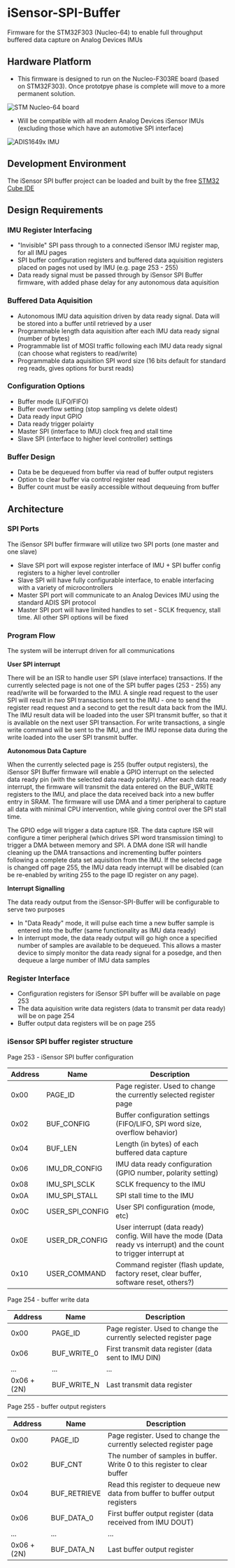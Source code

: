 # iSensor-SPI-Buffer
Firmware for the STM32F303 (Nucleo-64) to enable full throughput buffered data capture on Analog Devices IMUs

## Hardware Platform

* This firmware is designed to run on the Nucleo-F303RE board (based on STM32F303). Once prototpye phase is complete will move to a more permanent solution.

![STM Nucleo-64 board](https://raw.githubusercontent.com/ajn96/iSensor-SPI-Buffer/master/img/stm_nucleo.JPG)

* Will be compatible with all modern Analog Devices iSensor IMUs (excluding those which have an automotive SPI interface)

![ADIS1649x IMU](https://raw.githubusercontent.com/ajn96/iSensor-SPI-Buffer/master/img/adis_imu.JPG)

## Development Environment

The iSensor SPI buffer project can be loaded and built by the free [STM32 Cube IDE](https://my.st.com/content/my_st_com/en/products/development-tools/software-development-tools/stm32-software-development-tools/stm32-ides/stm32cubeide)

## Design Requirements

### IMU Register Interfacing

* "Invisible" SPI pass through to a connected iSensor IMU register map, for all IMU pages
* SPI buffer configuration registers and buffered data aquisition registers placed on pages not used by IMU (e.g. page 253 - 255)
* Data ready signal must be passed through by iSensor SPI Buffer firmware, with added phase delay for any autonomous data aquisition

### Buffered Data Aquisition

* Autonomous IMU data aquisition driven by data ready signal. Data will be stored into a buffer until retrieved by a user
* Programmable length data aquisition after each IMU data ready signal (number of bytes)
* Programmable list of MOSI traffic following each IMU data ready signal (can choose what registers to read/write)
* Programmable data aquisition SPI word size (16 bits default for standard reg reads, gives options for burst reads)

### Configuration Options

* Buffer mode (LIFO/FIFO)
* Buffer overflow setting (stop sampling vs delete oldest)
* Data ready input GPIO
* Data ready trigger polairty
* Master SPI (interface to IMU) clock freq and stall time
* Slave SPI (interface to higher level controller) settings

### Buffer Design

* Data be be dequeued from buffer via read of buffer output registers
* Option to clear buffer via control register read
* Buffer count must be easily accessible without dequeuing from buffer

## Architecture

### SPI Ports

The iSensor SPI buffer firmware will utilize two SPI ports (one master and one slave)
* Slave SPI port will expose register interface of IMU + SPI buffer config registers to a higher level controller
* Slave SPI will have fully configurable interface, to enable interfacing with a variety of microcontrollers
* Master SPI port will communicate to an Analog Devices IMU using the standard ADIS SPI protocol
* Master SPI port will have limited handles to set - SCLK frequency, stall time. All other SPI options will be fixed

### Program Flow

The system will be interrupt driven for all communications

**User SPI interrupt**

There will be an ISR to handle user SPI (slave interface) transactions. If the currently selected page is not one of the SPI buffer pages (253 - 255) any read/write will be forwarded to the IMU. A single read request to the user SPI will result in *two* SPI transactions sent to the IMU - one to send the register read request and a second to get the result data back from the IMU. The IMU result data will be loaded into the user SPI transmit buffer, so that it is available on the next user SPI transaction.  For write transactions, a single write command will be sent to the IMU, and the IMU reponse data during the write loaded into the user SPI transmit buffer.

**Autonomous Data Capture**

When the currently selected page is 255 (buffer output registers), the iSensor SPI Buffer firmware will enable a GPIO interrupt on the selected data ready pin (with the selected data ready polarity). After each data ready interrupt, the firmware will transmit the data entered on the BUF_WRITE registers to the IMU, and place the data received back into a new buffer entry in SRAM. The firmware will use DMA and a timer peripheral to capture all data with minimal CPU intervention, while giving control over the SPI stall time. 

The GPIO edge will trigger a data capture ISR. The data capture ISR will configure a timer peripheral (which drives SPI word transmission timing) to trigger a DMA between memory and SPI. A DMA done ISR will handle cleaning up the DMA transactions and incrementing buffer pointers following a complete data set aquisition from the IMU. If the selected page is changed off page 255, the IMU data ready interrupt will be disabled (can be re-enabled by writing 255 to the page ID register on any page).

**Interrupt Signalling**

The data ready output from the iSensor-SPI-Buffer will be configurable to serve two purposes
* In "Data Ready" mode, it will pulse each time a new buffer sample is entered into the buffer (same functionality as IMU data ready)
* In interrupt mode, the data ready output will go high once a specified number of samples are available to be dequeued. This allows a master device to simply monitor the data ready signal for a posedge, and then dequeue a large number of IMU data samples

### Register Interface

* Configuration registers for iSensor SPI buffer will be available on page 253
* The data aquisition write data registers (data to transmit per data ready) will be on page 254
* Buffer output data registers will be on page 255

### iSensor SPI buffer register structure

Page 253 - iSensor SPI buffer configuration

| Address | Name | Description |
| --- | --- | --- |
| 0x00 | PAGE_ID | Page register. Used to change the currently selected register page |
| 0x02 | BUF_CONFIG | Buffer configuration settings (FIFO/LIFO, SPI word size, overflow behavior) |
| 0x04 | BUF_LEN | Length (in bytes) of each buffered data capture |
| 0x06 | IMU_DR_CONFIG | IMU data ready configuration (GPIO number, polarity setting) |
| 0x08 | IMU_SPI_SCLK | SCLK frequency to the IMU |
| 0x0A | IMU_SPI_STALL | SPI stall time to the IMU |
| 0x0C | USER_SPI_CONFIG | User SPI configuration (mode, etc) |
| 0x0E | USER_DR_CONFIG | User interrupt (data ready) config. Will have the mode (Data ready vs interrupt) and the count to trigger interrupt at |
| 0x10 | USER_COMMAND | Command register (flash update, factory reset, clear buffer, software reset, others?) |

Page 254 - buffer write data

| Address | Name | Description |
| --- | --- | --- |
| 0x00 | PAGE_ID | Page register. Used to change the currently selected register page |
| 0x06 | BUF_WRITE_0 | First transmit data register (data sent to IMU DIN) |
| ... | ... | ... |
| 0x06 + (2N) | BUF_WRITE_N | Last transmit data register |

Page 255 - buffer output registers

| Address | Name | Description |
| --- | --- | --- |
| 0x00 | PAGE_ID | Page register. Used to change the currently selected register page |
| 0x02 | BUF_CNT | The number of samples in buffer. Write 0 to this register to clear buffer |
| 0x04 | BUF_RETRIEVE | Read this register to dequeue new data from buffer to buffer output registers |
| 0x06 | BUF_DATA_0 | First buffer output register (data received from IMU DOUT) |
| ... | ... | ... |
| 0x06 + (2N) | BUF_DATA_N | Last buffer output register |
